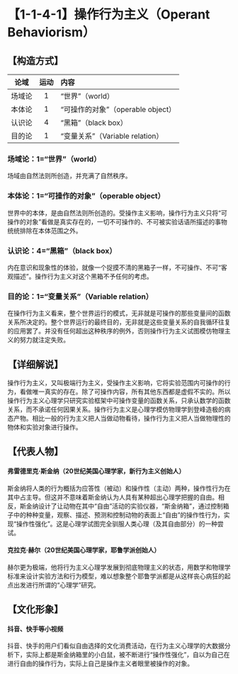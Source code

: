 # 【1-1-4-1】操作行为主义（Operant Behaviorism）
## 【构造方式】
| 论域 | 运动           | 内容 |
|:----:|:----------------:|:-----|
| 场域论   |1 |  “世界”（world）  |
| 本体论   |1 |  “可操作的对象”（operable object）  |
| 认识论   | 4|  “黑箱”（black box）  |
| 目的论   |1 |   “变量关系”（Variable relation） |

### 场域论：1=“世界”（world）

场域由自然法则所创造，并充满了自然秩序。

### 本体论：1=“可操作的对象”（operable object）

世界中的本体，是由自然法则所创造的。受操作主义影响，操作行为主义只将“可操作的对象”看做是真实存在的，一切不可操作的、不可被实验话语所描述的事物统统排除在本体范围之外。

### 认识论：4=“黑箱”（black box）

内在意识和现象性的体验，就像一个捉摸不清的黑箱子一样，不可操作、不可“客观描述”。操作行为主义对这个黑箱不予任何的考虑。

### 目的论：1=“变量关系”（Variable relation）

在操作行为主义看来，整个世界运行的模式，无非就是可操作的那些变量间的函数关系所决定的。整个世界运行的最终目的，无非就是这些变量关系的自我循环往复的应用罢了。并没有任何超出这种秩序的例外，否则操作行为主义试图模仿物理主义的努力就注定失败。

## 【详细解说】
操作行为主义，又叫极端行为主义，受操作主义影响，它将实验范围内可操作的行为，看做唯一真实的存在。除了可操作内容，所有其他东西都是虚假不实的。所以操作行为主义心理学只研究实验框架中可操作变量的函数关系，只承认数学的函数关系，而不承诺任何因果关系。操作行为主义是心理学模仿物理学到登峰造极的病态产物。相比一般的行为主义把人当做动物看待，操作行为主义把人当做物理性的物体和实验对象进行操作。

## 【代表人物】

#### 弗雷德里克·斯金纳（20世纪美国心理学家，新行为主义创始人）
斯金纳将人类的行为概括为应答性（被动）和操作性（主动）两种，操作性行为在其中占主导。但这并不意味着斯金纳认为人具有某种超出心理学把握的自由。相反，斯金纳设计了让动物在其中“自由”活动的实验仪器，“斯金纳箱”，通过控制箱子中的种种变量，观察、描述、预测和控制动物的表面上“自由”的操作性行为，实现“操作性强化”。这是心理学试图完全驯服人类心理（及其自由部分）的一种尝试。

#### 克拉克·赫尔（20世纪美国心理学家，耶鲁学派创始人）

赫尔更为极端，他将行为主义心理学发展到彻底物理主义的状态，用数学和物理学标准来设计实验方法和行为模型，难以想象整个耶鲁学派都是从这样丧心病狂的起点出发进行所谓的“心理学”研究。

## 【文化形象】
#### 抖音、快手等小视频
抖音、快手的用户们看似自由选择的文化消费活动，在行为主义心理学的大数据分析下，实际上都是斯金纳箱里的小白鼠，被不断进行“操作性强化”，自以为自己在进行自由的操作行为，实际上自己是操作主义者眼里被操作的对象。
